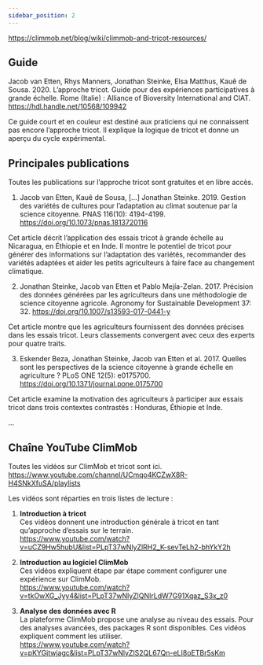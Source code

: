 ```yaml
---
sidebar_position: 2
---
```


https://climmob.net/blog/wiki/climmob-and-tricot-resources/

## Guide

Jacob van Etten, Rhys Manners, Jonathan Steinke, Elsa Matthus, Kauê de Sousa. 2020. L’approche tricot. Guide pour des expériences participatives à grande échelle. Rome (Italie) : Alliance of Bioversity International and CIAT. https://hdl.handle.net/10568/109942

Ce guide court et en couleur est destiné aux praticiens qui ne connaissent pas encore l’approche tricot. Il explique la logique de tricot et donne un aperçu du cycle expérimental.

## Principales publications

Toutes les publications sur l’approche tricot sont gratuites et en libre accès.

1. Jacob van Etten, Kauê de Sousa, […] Jonathan Steinke. 2019. Gestion des variétés de cultures pour l’adaptation au climat soutenue par la science citoyenne. PNAS 116(10): 4194-4199. https://doi.org/10.1073/pnas.1813720116

Cet article décrit l’application des essais tricot à grande échelle au Nicaragua, en Éthiopie et en Inde. Il montre le potentiel de tricot pour générer des informations sur l’adaptation des variétés, recommander des variétés adaptées et aider les petits agriculteurs à faire face au changement climatique.

2. Jonathan Steinke, Jacob van Etten et Pablo Mejía-Zelan. 2017. Précision des données générées par les agriculteurs dans une méthodologie de science citoyenne agricole. Agronomy for Sustainable Development 37: 32. https://doi.org/10.1007/s13593-017-0441-y

Cet article montre que les agriculteurs fournissent des données précises dans les essais tricot. Leurs classements convergent avec ceux des experts pour quatre traits.

3. Eskender Beza, Jonathan Steinke, Jacob van Etten et al. 2017. Quelles sont les perspectives de la science citoyenne à grande échelle en agriculture ? PLoS ONE 12(5): e0175700. https://doi.org/10.1371/journal.pone.0175700

Cet article examine la motivation des agriculteurs à participer aux essais tricot dans trois contextes contrastés : Honduras, Éthiopie et Inde.

...

## Chaîne YouTube ClimMob

Toutes les vidéos sur ClimMob et tricot sont ici.  
https://www.youtube.com/channel/UCmqo4KCZwX8R-H4SNkXfuSA/playlists

Les vidéos sont réparties en trois listes de lecture :

1. **Introduction à tricot**  
Ces vidéos donnent une introduction générale à tricot en tant qu’approche d’essais sur le terrain.  
https://www.youtube.com/watch?v=uCZ9Hw5hubU&list=PLpT37wNlyZlRH2_K-sevTeLh2-bhYkY2h

2. **Introduction au logiciel ClimMob**  
Ces vidéos expliquent étape par étape comment configurer une expérience sur ClimMob.  
https://www.youtube.com/watch?v=tkOwXG_Jyy4&list=PLpT37wNlyZlQNIrLdW7G91Xqaz_S3x_z0

3. **Analyse des données avec R**  
La plateforme ClimMob propose une analyse au niveau des essais. Pour des analyses avancées, des packages R sont disponibles. Ces vidéos expliquent comment les utiliser.  
https://www.youtube.com/watch?v=pKYGjtwjagc&list=PLpT37wNlyZlS2QL67Qn-eLI8oETBr5sKm
